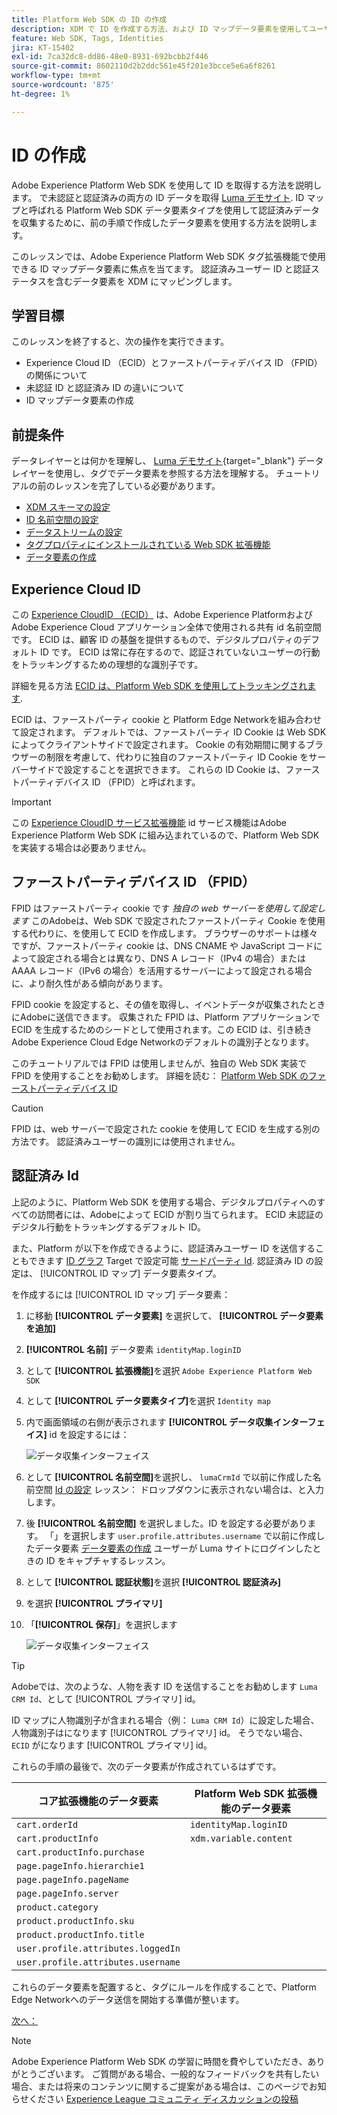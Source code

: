 ```yaml
---
title: Platform Web SDK の ID の作成
description: XDM で ID を作成する方法、および ID マップデータ要素を使用してユーザー ID を取得する方法を説明します。 このレッスンは、Web SDK を使用したAdobe Experience Cloudの実装チュートリアルの一部です。
feature: Web SDK, Tags, Identities
jira: KT-15402
exl-id: 7ca32dc8-dd86-48e0-8931-692bcbb2f446
source-git-commit: 8602110d2b2ddc561e45f201e3bcce5e6a6f8261
workflow-type: tm+mt
source-wordcount: '875'
ht-degree: 1%

---
```


# ID の作成

Adobe Experience Platform Web SDK を使用して ID を取得する方法を説明します。 で未認証と認証済みの両方の ID データを取得 [Luma デモサイト](https://luma.enablementadobe.com/content/luma/us/en.html). ID マップと呼ばれる Platform Web SDK データ要素タイプを使用して認証済みデータを収集するために、前の手順で作成したデータ要素を使用する方法を説明します。

このレッスンでは、Adobe Experience Platform Web SDK タグ拡張機能で使用できる ID マップデータ要素に焦点を当てます。 認証済みユーザー ID と認証ステータスを含むデータ要素を XDM にマッピングします。

## 学習目標

このレッスンを終了すると、次の操作を実行できます。

* Experience Cloud ID （ECID）とファーストパーティデバイス ID （FPID）の関係について
* 未認証 ID と認証済み ID の違いについて
* ID マップデータ要素の作成

## 前提条件

データレイヤーとは何かを理解し、 [Luma デモサイト](https://luma.enablementadobe.com/content/luma/us/en.html){target="_blank"} データレイヤーを使用し、タグでデータ要素を参照する方法を理解する。 チュートリアルの前のレッスンを完了している必要があります。

* [XDM スキーマの設定](configure-schemas.md)
* [ID 名前空間の設定](configure-identities.md)
* [データストリームの設定](configure-datastream.md)
* [タグプロパティにインストールされている Web SDK 拡張機能](install-web-sdk.md)
* [データ要素の作成](create-data-elements.md)


## Experience Cloud ID

この [Experience CloudID （ECID）](https://experienceleague.adobe.com/en/docs/experience-platform/identity/features/ecid) は、Adobe Experience PlatformおよびAdobe Experience Cloud アプリケーション全体で使用される共有 id 名前空間です。 ECID は、顧客 ID の基盤を提供するもので、デジタルプロパティのデフォルト ID です。 ECID は常に存在するので、認証されていないユーザーの行動をトラッキングするための理想的な識別子です。

<!-- FYI I commented this out because it was breaking the build - Jack
>[!TIP]
>
> When you use the Experience Platform Web SDK to set up Adobe applications on your digital properties, the ECID is generated at the Adobe Edge server level. As such, ECID is not viewable on the client-side network request payload. You can view the ECID by seeing the Preview tab of the network request, or by using the [Adobe Experience Platform Debugger Edge Trace](set-up-analytics.md#experience-cloud-id-validation).
>![View ECID](assets/validate-dev-console-ecid.png)
-->

詳細を見る方法 [ECID は、Platform Web SDK を使用してトラッキングされます](https://experienceleague.adobe.com/en/docs/experience-platform/edge/identity/overview).

ECID は、ファーストパーティ cookie と Platform Edge Networkを組み合わせて設定されます。 デフォルトでは、ファーストパーティ ID Cookie は Web SDK によってクライアントサイドで設定されます。 Cookie の有効期間に関するブラウザーの制限を考慮して、代わりに独自のファーストパーティ ID Cookie をサーバーサイドで設定することを選択できます。 これらの ID Cookie は、ファーストパーティデバイス ID （FPID）と呼ばれます。

>[!IMPORTANT]
>
>この [Experience CloudID サービス拡張機能](https://exchange.adobe.com/apps/ec/100160/adobe-experience-cloud-id-launch-extension) id サービス機能はAdobe Experience Platform Web SDK に組み込まれているので、Platform Web SDK を実装する場合は必要ありません。

## ファーストパーティデバイス ID （FPID）

FPID はファーストパーティ cookie です _独自の web サーバーを使用して設定します_ このAdobeは、Web SDK で設定されたファーストパーティ Cookie を使用する代わりに、を使用して ECID を作成します。 ブラウザーのサポートは様々ですが、ファーストパーティ cookie は、DNS CNAME や JavaScript コードによって設定される場合とは異なり、DNS A レコード（IPv4 の場合）または AAAA レコード（IPv6 の場合）を活用するサーバーによって設定される場合に、より耐久性がある傾向があります。

FPID cookie を設定すると、その値を取得し、イベントデータが収集されたときにAdobeに送信できます。 収集された FPID は、Platform アプリケーションで ECID を生成するためのシードとして使用されます。この ECID は、引き続きAdobe Experience Cloud Edge Networkのデフォルトの識別子となります。

このチュートリアルでは FPID は使用しませんが、独自の Web SDK 実装で FPID を使用することをお勧めします。 詳細を読む： [Platform Web SDK のファーストパーティデバイス ID](https://experienceleague.adobe.com/en/docs/experience-platform/edge/identity/first-party-device-ids)

>[!CAUTION]
>
> FPID は、web サーバーで設定された cookie を使用して ECID を生成する別の方法です。 認証済みユーザーの識別には使用されません。

## 認証済み Id

上記のように、Platform Web SDK を使用する場合、デジタルプロパティへのすべての訪問者には、Adobeによって ECID が割り当てられます。 ECID 未認証のデジタル行動をトラッキングするデフォルト ID。

また、Platform が以下を作成できるように、認証済みユーザー ID を送信することもできます [ID グラフ](https://experienceleague.adobe.com/en/docs/platform-learn/tutorials/identities/understanding-identity-and-identity-graphs) Target で設定可能 [サードパーティ Id](https://experienceleague.adobe.com/en/docs/target/using/audiences/visitor-profiles/3rd-party-id). 認証済み ID の設定は、 [!UICONTROL ID マップ] データ要素タイプ。

を作成するには [!UICONTROL ID マップ] データ要素：

1. に移動 **[!UICONTROL データ要素]** を選択して、 **[!UICONTROL データ要素を追加]**

1. **[!UICONTROL 名前]** データ要素 `identityMap.loginID`

1. として **[!UICONTROL 拡張機能]**&#x200B;を選択 `Adobe Experience Platform Web SDK`

1. として **[!UICONTROL データ要素タイプ]**&#x200B;を選択 `Identity map`

1. 内で画面領域の右側が表示されます **[!UICONTROL データ収集インターフェイス]** id を設定するには：

   ![データ収集インターフェイス](assets/identity-identityMap-setup.png)

1. として  **[!UICONTROL 名前空間]**&#x200B;を選択し、 `lumaCrmId` で以前に作成した名前空間 [Id の設定](configure-identities.md) レッスン： ドロップダウンに表示されない場合は、と入力します。

1. 後 **[!UICONTROL 名前空間]** を選択しました。ID を設定する必要があります。 「」を選択します `user.profile.attributes.username` で以前に作成したデータ要素 [データ要素の作成](create-data-elements.md#create-data-elements-to-capture-the-data-layer) ユーザーが Luma サイトにログインしたときの ID をキャプチャするレッスン。

   <!--  >[!TIP]
    >
    >You can verify the **[!UICONTROL Luma CRM ID]** is collected in a data element on the web property by going to the [Luma Demo site](https://luma.enablementadobe.com/content/luma/us/en.html), logging in, [switching the tag environment](validate-with-debugger.md#use-the-experience-platform-debugger-to-map-to-your-tag-property) to your own, and typing `_satellite.getVar("user.profile.attributes.username")` in the web browser developer console.
    >
    >   ![Data Element  ID ](assets/identity-data-element-customer-id.png)
    -->

1. として **[!UICONTROL 認証状態]**&#x200B;を選択 **[!UICONTROL 認証済み]**
1. を選択 **[!UICONTROL プライマリ]**

1. 「**[!UICONTROL 保存]**」を選択します

   ![データ収集インターフェイス](assets/identity-id-namespace.png)

>[!TIP]
>
> Adobeでは、次のような、人物を表す ID を送信することをお勧めします `Luma CRM Id`、として [!UICONTROL プライマリ] id。
>
> ID マップに人物識別子が含まれる場合（例： `Luma CRM Id`）に設定した場合、人物識別子はになります [!UICONTROL プライマリ] id。 そうでない場合、 `ECID` がになります [!UICONTROL プライマリ] id。




<!--
1. Once the data element is configured in **[!UICONTROL Data Collection interface]**, it can be tested on the Luma web property like any other Data Element. Enter the following script in the browser developer console
   
   
   ```
   _satellite.getVar('identityMap.loginID')
   ```  

   ![Data Collection interface](assets/identity-consoleIdentityDataElement.png)
   
   >[!NOTE]
   >
   >ECID identifier will NOT populate in the Data Element, as this is configured already with Platform Web SDK.   
-->

これらの手順の最後で、次のデータ要素が作成されているはずです。

| コア拡張機能のデータ要素 | Platform Web SDK 拡張機能のデータ要素 |
-----------------------------|-------------------------------
| `cart.orderId` | `identityMap.loginID` |
| `cart.productInfo` | `xdm.variable.content` |
| `cart.productInfo.purchase` | |
| `page.pageInfo.hierarchie1` | |
| `page.pageInfo.pageName` | |
| `page.pageInfo.server` | |
| `product.category` | |
| `product.productInfo.sku` | |
| `product.productInfo.title` | |
| `user.profile.attributes.loggedIn` | |
| `user.profile.attributes.username` | |

これらのデータ要素を配置すると、タグにルールを作成することで、Platform Edge Networkへのデータ送信を開始する準備が整います。

[次へ： ](create-tag-rule.md)

>[!NOTE]
>
>Adobe Experience Platform Web SDK の学習に時間を費やしていただき、ありがとうございます。 ご質問がある場合、一般的なフィードバックを共有したい場合、または将来のコンテンツに関するご提案がある場合は、このページでお知らせください [Experience League コミュニティ ディスカッションの投稿](https://experienceleaguecommunities.adobe.com/t5/adobe-experience-platform-data/tutorial-discussion-implement-adobe-experience-cloud-with-web/td-p/444996)
